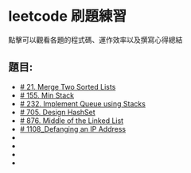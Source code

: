 # leetcode 刷題練習
點擊可以觀看各題的程式碼、運作效率以及撰寫心得總結
## 題目:
* [# 21. Merge Two Sorted Lists](https://github.com/evaneversaydie/My_Study_Note/blob/master/Leetcode/21.%20Merge%20Two%20Sorted%20Lists.md)
* [# 155. Min Stack](https://github.com/evaneversaydie/My_Study_Note/blob/master/Leetcode/155.%20Min%20Stack.md)
* [# 232. Implement Queue using Stacks](https://github.com/evaneversaydie/My_Study_Note/blob/master/Leetcode/232%20Implement%20Queue%20using%20Stacks.md)
* [# 705. Design HashSet](https://github.com/evaneversaydie/My_Study_Note/blob/master/Leetcode/705.%20Design%20HashSet.md)
* [# 876. Middle of the Linked List](https://github.com/evaneversaydie/My_Study_Note/blob/master/Leetcode/876.%20Middle%20of%20the%20Linked%20List.md)
* [# 1108_Defanging an IP Address](https://github.com/evaneversaydie/My_Study_Note/blob/master/leetcode/1108.%20Defanging%20an%20IP%20Address.md)
*
*
*
*
